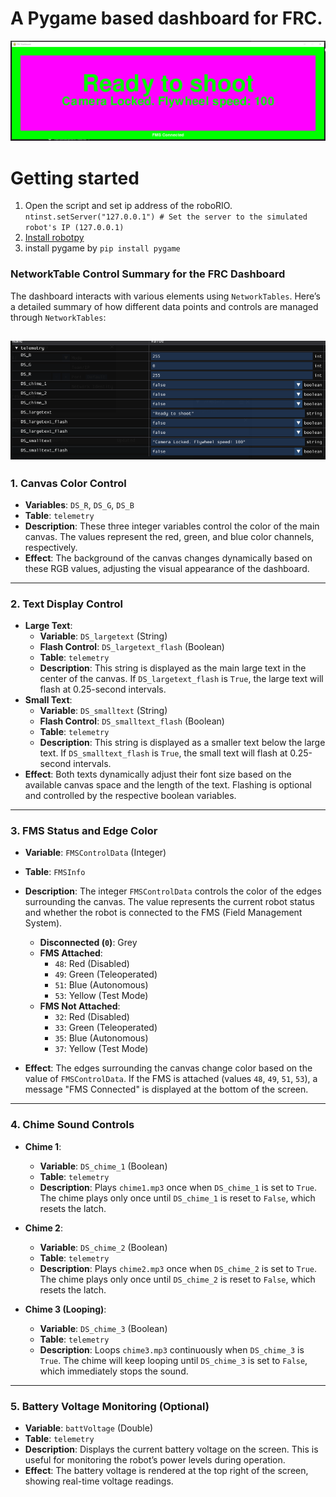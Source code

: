 # A Pygame based dashboard for FRC.

![screen shot](Capture.png)
# Getting started

 

 1. Open the script and set ip address of the roboRIO.    `ntinst.setServer("127.0.0.1") # Set the server to the simulated robot's IP (127.0.0.1)` 
 2. [Install robotpy](https://docs.wpilib.org/en/stable/docs/zero-to-robot/step-2/python-setup.html)
 3. install pygame by `pip install pygame`

### NetworkTable Control Summary for the FRC Dashboard

The dashboard interacts with various elements using `NetworkTables`. Here’s a detailed summary of how different data points and controls are managed through `NetworkTables`:

![](networktable.png)
----------

### 1. **Canvas Color Control**

-   **Variables**: `DS_R`, `DS_G`, `DS_B`
-   **Table**: `telemetry`
-   **Description**: These three integer variables control the color of the main canvas. The values represent the red, green, and blue color channels, respectively.
-   **Effect**: The background of the canvas changes dynamically based on these RGB values, adjusting the visual appearance of the dashboard.

----------

### 2. **Text Display Control**

-   **Large Text**:
    -   **Variable**: `DS_largetext` (String)
    -   **Flash Control**: `DS_largetext_flash` (Boolean)
    -   **Table**: `telemetry`
    -   **Description**: This string is displayed as the main large text in the center of the canvas. If `DS_largetext_flash` is `True`, the large text will flash at 0.25-second intervals.
-   **Small Text**:
    -   **Variable**: `DS_smalltext` (String)
    -   **Flash Control**: `DS_smalltext_flash` (Boolean)
    -   **Table**: `telemetry`
    -   **Description**: This string is displayed as a smaller text below the large text. If `DS_smalltext_flash` is `True`, the small text will flash at 0.25-second intervals.
-   **Effect**: Both texts dynamically adjust their font size based on the available canvas space and the length of the text. Flashing is optional and controlled by the respective boolean variables.

----------

### 3. **FMS Status and Edge Color**

-   **Variable**: `FMSControlData` (Integer)
    
-   **Table**: `FMSInfo`
    
-   **Description**: The integer `FMSControlData` controls the color of the edges surrounding the canvas. The value represents the current robot status and whether the robot is connected to the FMS (Field Management System).
    
    -   **Disconnected (`0`)**: Grey
    -   **FMS Attached**:
        -   `48`: Red (Disabled)
        -   `49`: Green (Teleoperated)
        -   `51`: Blue (Autonomous)
        -   `53`: Yellow (Test Mode)
    -   **FMS Not Attached**:
        -   `32`: Red (Disabled)
        -   `33`: Green (Teleoperated)
        -   `35`: Blue (Autonomous)
        -   `37`: Yellow (Test Mode)
-   **Effect**: The edges surrounding the canvas change color based on the value of `FMSControlData`. If the FMS is attached (values `48`, `49`, `51`, `53`), a message "FMS Connected" is displayed at the bottom of the screen.
    

----------

### 4. **Chime Sound Controls**

-   **Chime 1**:
    
    -   **Variable**: `DS_chime_1` (Boolean)
    -   **Table**: `telemetry`
    -   **Description**: Plays `chime1.mp3` once when `DS_chime_1` is set to `True`. The chime plays only once until `DS_chime_1` is reset to `False`, which resets the latch.
-   **Chime 2**:
    
    -   **Variable**: `DS_chime_2` (Boolean)
    -   **Table**: `telemetry`
    -   **Description**: Plays `chime2.mp3` once when `DS_chime_2` is set to `True`. The chime plays only once until `DS_chime_2` is reset to `False`, which resets the latch.
-   **Chime 3 (Looping)**:
    
    -   **Variable**: `DS_chime_3` (Boolean)
    -   **Table**: `telemetry`
    -   **Description**: Loops `chime3.mp3` continuously when `DS_chime_3` is `True`. The chime will keep looping until `DS_chime_3` is set to `False`, which immediately stops the sound.

----------

### 5. **Battery Voltage Monitoring (Optional)**

-   **Variable**: `battVoltage` (Double)
-   **Table**: `telemetry`
-   **Description**: Displays the current battery voltage on the screen. This is useful for monitoring the robot’s power levels during operation.
-   **Effect**: The battery voltage is rendered at the top right of the screen, showing real-time voltage readings.